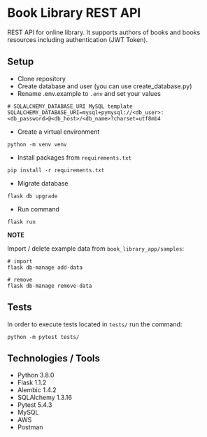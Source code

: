 # Book Library REST API

REST API for online library. It supports authors of books and books resources including authentication (JWT Token).

## Setup

- Clone repository
- Create database and user (you can use create_database.py)
- Rename .env.example to `.env` and set your values
```buildoutcfg
# SQLALCHEMY_DATABASE_URI MySQL template
SQLALCHEMY_DATABASE_URI=mysql+pymysql://<db_user>:<db_password>@<db_host>/<db_name>?charset=utf8mb4
```
- Create a virtual environment
```buildoutcfg
python -m venv venv
```
- Install packages from `requirements.txt`
```buildoutcfg
pip install -r requirements.txt
```
- Migrate database
```buildoutcfg
flask db upgrade
```
- Run command
```buildoutcfg
flask run
```


**NOTE**

Import / delete example data from `book_library_app/samples`:

```buildoutcfg
# import
flask db-manage add-data

# remove
flask db-manage remove-data
```

## Tests

In order to execute tests located in `tests/` run the command:

```buildoutcfg
python -m pytest tests/
```

## Technologies / Tools

- Python 3.8.0
- Flask 1.1.2
- Alembic 1.4.2
- SQLAlchemy 1.3.16
- Pytest 5.4.3
- MySQL
- AWS
- Postman